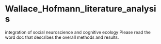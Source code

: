 # Wallace_Hofmann_literature_analysis
integration of social neuroscience and cognitive ecology
Please read the word doc that describes the overall methods and results.
